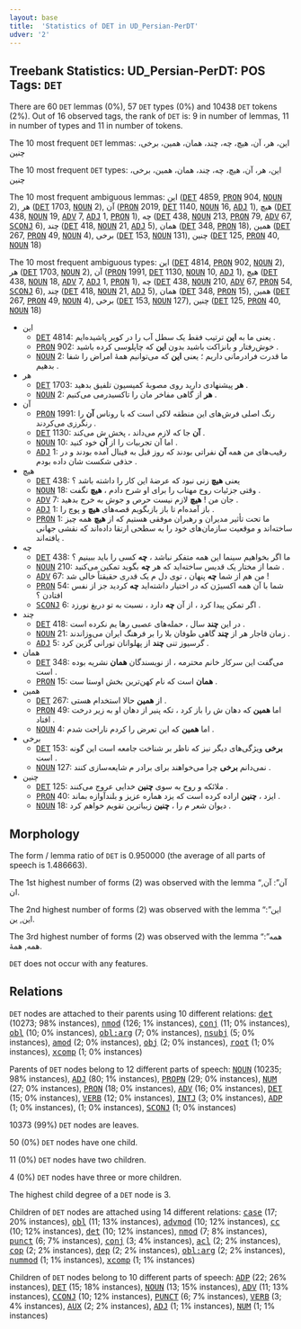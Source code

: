```yaml
---
layout: base
title:  'Statistics of DET in UD_Persian-PerDT'
udver: '2'
---
```


## Treebank Statistics: UD_Persian-PerDT: POS Tags: `DET`

There are 60 `DET` lemmas (0%), 57 `DET` types (0%) and 10438 `DET` tokens (2%).
Out of 16 observed tags, the rank of `DET` is: 9 in number of lemmas, 11 in number of types and 11 in number of tokens.

The 10 most frequent `DET` lemmas: این، هر، آن، هیچ، چه، چند، همان، همین، برخی، چنین

The 10 most frequent `DET` types:  این، هر، آن، هیچ، چه، چند، همان، همین، برخی، چنین

The 10 most frequent ambiguous lemmas: این (<tt><a href="fa_perdt-pos-DET.html">DET</a></tt> 4859, <tt><a href="fa_perdt-pos-PRON.html">PRON</a></tt> 904, <tt><a href="fa_perdt-pos-NOUN.html">NOUN</a></tt> 2), هر (<tt><a href="fa_perdt-pos-DET.html">DET</a></tt> 1703, <tt><a href="fa_perdt-pos-NOUN.html">NOUN</a></tt> 2), آن (<tt><a href="fa_perdt-pos-PRON.html">PRON</a></tt> 2019, <tt><a href="fa_perdt-pos-DET.html">DET</a></tt> 1140, <tt><a href="fa_perdt-pos-NOUN.html">NOUN</a></tt> 16, <tt><a href="fa_perdt-pos-ADJ.html">ADJ</a></tt> 1), هیچ (<tt><a href="fa_perdt-pos-DET.html">DET</a></tt> 438, <tt><a href="fa_perdt-pos-NOUN.html">NOUN</a></tt> 19, <tt><a href="fa_perdt-pos-ADV.html">ADV</a></tt> 7, <tt><a href="fa_perdt-pos-ADJ.html">ADJ</a></tt> 1, <tt><a href="fa_perdt-pos-PRON.html">PRON</a></tt> 1), چه (<tt><a href="fa_perdt-pos-DET.html">DET</a></tt> 438, <tt><a href="fa_perdt-pos-NOUN.html">NOUN</a></tt> 213, <tt><a href="fa_perdt-pos-PRON.html">PRON</a></tt> 79, <tt><a href="fa_perdt-pos-ADV.html">ADV</a></tt> 67, <tt><a href="fa_perdt-pos-SCONJ.html">SCONJ</a></tt> 6), چند (<tt><a href="fa_perdt-pos-DET.html">DET</a></tt> 418, <tt><a href="fa_perdt-pos-NOUN.html">NOUN</a></tt> 21, <tt><a href="fa_perdt-pos-ADJ.html">ADJ</a></tt> 5), همان (<tt><a href="fa_perdt-pos-DET.html">DET</a></tt> 348, <tt><a href="fa_perdt-pos-PRON.html">PRON</a></tt> 18), همین (<tt><a href="fa_perdt-pos-DET.html">DET</a></tt> 267, <tt><a href="fa_perdt-pos-PRON.html">PRON</a></tt> 49, <tt><a href="fa_perdt-pos-NOUN.html">NOUN</a></tt> 4), برخی (<tt><a href="fa_perdt-pos-DET.html">DET</a></tt> 153, <tt><a href="fa_perdt-pos-NOUN.html">NOUN</a></tt> 131), چنین (<tt><a href="fa_perdt-pos-DET.html">DET</a></tt> 125, <tt><a href="fa_perdt-pos-PRON.html">PRON</a></tt> 40, <tt><a href="fa_perdt-pos-NOUN.html">NOUN</a></tt> 18)

The 10 most frequent ambiguous types:  این (<tt><a href="fa_perdt-pos-DET.html">DET</a></tt> 4814, <tt><a href="fa_perdt-pos-PRON.html">PRON</a></tt> 902, <tt><a href="fa_perdt-pos-NOUN.html">NOUN</a></tt> 2), هر (<tt><a href="fa_perdt-pos-DET.html">DET</a></tt> 1703, <tt><a href="fa_perdt-pos-NOUN.html">NOUN</a></tt> 2), آن (<tt><a href="fa_perdt-pos-PRON.html">PRON</a></tt> 1991, <tt><a href="fa_perdt-pos-DET.html">DET</a></tt> 1130, <tt><a href="fa_perdt-pos-NOUN.html">NOUN</a></tt> 10, <tt><a href="fa_perdt-pos-ADJ.html">ADJ</a></tt> 1), هیچ (<tt><a href="fa_perdt-pos-DET.html">DET</a></tt> 438, <tt><a href="fa_perdt-pos-NOUN.html">NOUN</a></tt> 18, <tt><a href="fa_perdt-pos-ADV.html">ADV</a></tt> 7, <tt><a href="fa_perdt-pos-ADJ.html">ADJ</a></tt> 1, <tt><a href="fa_perdt-pos-PRON.html">PRON</a></tt> 1), چه (<tt><a href="fa_perdt-pos-DET.html">DET</a></tt> 438, <tt><a href="fa_perdt-pos-NOUN.html">NOUN</a></tt> 210, <tt><a href="fa_perdt-pos-ADV.html">ADV</a></tt> 67, <tt><a href="fa_perdt-pos-PRON.html">PRON</a></tt> 54, <tt><a href="fa_perdt-pos-SCONJ.html">SCONJ</a></tt> 6), چند (<tt><a href="fa_perdt-pos-DET.html">DET</a></tt> 418, <tt><a href="fa_perdt-pos-NOUN.html">NOUN</a></tt> 21, <tt><a href="fa_perdt-pos-ADJ.html">ADJ</a></tt> 5), همان (<tt><a href="fa_perdt-pos-DET.html">DET</a></tt> 348, <tt><a href="fa_perdt-pos-PRON.html">PRON</a></tt> 15), همین (<tt><a href="fa_perdt-pos-DET.html">DET</a></tt> 267, <tt><a href="fa_perdt-pos-PRON.html">PRON</a></tt> 49, <tt><a href="fa_perdt-pos-NOUN.html">NOUN</a></tt> 4), برخی (<tt><a href="fa_perdt-pos-DET.html">DET</a></tt> 153, <tt><a href="fa_perdt-pos-NOUN.html">NOUN</a></tt> 127), چنین (<tt><a href="fa_perdt-pos-DET.html">DET</a></tt> 125, <tt><a href="fa_perdt-pos-PRON.html">PRON</a></tt> 40, <tt><a href="fa_perdt-pos-NOUN.html">NOUN</a></tt> 18)


* این
  * <tt><a href="fa_perdt-pos-DET.html">DET</a></tt> 4814: یعنی ما به <b>این</b> ترتیب فقط یک سطل آب را در کویر پاشیده‌ایم .
  * <tt><a href="fa_perdt-pos-PRON.html">PRON</a></tt> 902: خوش‌رفتار و بانزاکت باشید بدون <b>این</b> که چاپلوسی کرده باشید .
  * <tt><a href="fa_perdt-pos-NOUN.html">NOUN</a></tt> 2: ما قدرت فرادرمانی داریم ؛ یعنی <b>این</b> که می‌توانیم همهٔ امراض را شفا بدهیم .
* هر
  * <tt><a href="fa_perdt-pos-DET.html">DET</a></tt> 1703: <b>هر</b> پیشنهادی دارید روی مصوبهٔ کمیسیون تلفیق بدهید .
  * <tt><a href="fa_perdt-pos-NOUN.html">NOUN</a></tt> 2: <b>هر</b> از گاهی مفاخر مان را تاکسیدرمی می‌کنیم .
* آن
  * <tt><a href="fa_perdt-pos-PRON.html">PRON</a></tt> 1991: رنگ اصلی فرش‌های این منطقه لاکی است که با روناس <b>آن</b> را رنگرزی می‌کردند .
  * <tt><a href="fa_perdt-pos-DET.html">DET</a></tt> 1130: <b>آن</b> جا که لازم می‌داند ، پخش ش می‌کند .
  * <tt><a href="fa_perdt-pos-NOUN.html">NOUN</a></tt> 10: اما آن تجربیات را از <b>آن</b> خود کنید .
  * <tt><a href="fa_perdt-pos-ADJ.html">ADJ</a></tt> 1: رقیب‌های من همه <b>آن</b> نفراتی بودند که روز قبل به فینال آمده بودند و در حذفی شکست شان داده بودم .
* هیچ
  * <tt><a href="fa_perdt-pos-DET.html">DET</a></tt> 438: یعنی <b>هیچ</b> زنی نبود که عرضهٔ این کار را داشته باشد ؟
  * <tt><a href="fa_perdt-pos-NOUN.html">NOUN</a></tt> 18: وقتی جزئیات روح مهتاب را برای او شرح دادم ، <b>هیچ</b> نگفت .
  * <tt><a href="fa_perdt-pos-ADV.html">ADV</a></tt> 7: جان من ! <b>هیچ</b> لازم نیست حرص و جوش به خرج بدهید .
  * <tt><a href="fa_perdt-pos-ADJ.html">ADJ</a></tt> 1: باز آمده‌ام تا باز بازبگویم قصه‌های <b>هیچ</b> و پوچ را .
  * <tt><a href="fa_perdt-pos-PRON.html">PRON</a></tt> 1: ما تحت تأثیر مدیران و رهبران موفقی هستیم که از <b>هیچ</b> همه چیز ساخته‌اند و موقعیت سازمان‌های خود را به سطحی ارتقا داده‌اند که نقشی جهانی یافته‌اند .
* چه
  * <tt><a href="fa_perdt-pos-DET.html">DET</a></tt> 438: ما اگر بخواهیم سینما این همه متفکر نباشد ، <b>چه</b> کسی را باید ببینیم ؟
  * <tt><a href="fa_perdt-pos-NOUN.html">NOUN</a></tt> 210: شما از مختار یک قدیس ساخته‌اید که هر <b>چه</b> بگوید تمکین می‌کنید .
  * <tt><a href="fa_perdt-pos-ADV.html">ADV</a></tt> 67: من هم از شما <b>چه</b> پنهان ، توی دل م یک قدری حقیقتاً خالی شد !
  * <tt><a href="fa_perdt-pos-PRON.html">PRON</a></tt> 54: شما با آن همه اکسیژن که در اختیار داشته‌اید <b>چه</b> کردید جز از نفس افتادن ؟
  * <tt><a href="fa_perdt-pos-SCONJ.html">SCONJ</a></tt> 6: اگر تمکن پیدا کرد ، از آن <b>چه</b> دارد ، نسبت به تو دریغ نورزد .
* چند
  * <tt><a href="fa_perdt-pos-DET.html">DET</a></tt> 418: در این <b>چند</b> سال ، حمله‌های عصبی رها یم نکرده است .
  * <tt><a href="fa_perdt-pos-NOUN.html">NOUN</a></tt> 21: زمان قاجار هر از <b>چند</b> گاهی طوفان بلا را بر فرهنگ ایران می‌وزاندند .
  * <tt><a href="fa_perdt-pos-ADJ.html">ADJ</a></tt> 5: گرسیوز تنی <b>چند</b> از پهلوانان تورانی گزین کرد .
* همان
  * <tt><a href="fa_perdt-pos-DET.html">DET</a></tt> 348: می‌گفت این سرکار خانم محترمه ، از نویسندگان <b>همان</b> نشریه بوده است .
  * <tt><a href="fa_perdt-pos-PRON.html">PRON</a></tt> 15: <b>همان</b> است که نام کهن‌ترین بخش اوستا ست .
* همین
  * <tt><a href="fa_perdt-pos-DET.html">DET</a></tt> 267: از <b>همین</b> حالا استخدام هستی .
  * <tt><a href="fa_perdt-pos-PRON.html">PRON</a></tt> 49: اما <b>همین</b> که دهان ش را باز کرد ، تکه پنیر از دهان او به زیر درخت افتاد .
  * <tt><a href="fa_perdt-pos-NOUN.html">NOUN</a></tt> 4: اما <b>همین</b> که این تعرض را کردم ناراحت شدم .
* برخی
  * <tt><a href="fa_perdt-pos-DET.html">DET</a></tt> 153: <b>برخی</b> ویژگی‌های دیگر نیز که ناظر بر شناخت جامعه است این گونه است .
  * <tt><a href="fa_perdt-pos-NOUN.html">NOUN</a></tt> 127: نمی‌دانم <b>برخی</b> چرا می‌خواهند برای برادر م شایعه‌سازی کنند .
* چنین
  * <tt><a href="fa_perdt-pos-DET.html">DET</a></tt> 125: ملائکه و روح به سوی <b>چنین</b> خدایی عروج می‌کنند .
  * <tt><a href="fa_perdt-pos-PRON.html">PRON</a></tt> 40: ایزد ، <b>چنین</b> اراده کرده است که یزد هماره عزیز و بلندآوازه بماند .
  * <tt><a href="fa_perdt-pos-NOUN.html">NOUN</a></tt> 18: دیوان شعر م را ، <b>چنین</b> زیباترین تقویم خواهم کرد .

## Morphology

The form / lemma ratio of `DET` is 0.950000 (the average of all parts of speech is 1.486663).

The 1st highest number of forms (2) was observed with the lemma “آن”: آن, ان.

The 2nd highest number of forms (2) was observed with the lemma “این”: این, ین.

The 3rd highest number of forms (2) was observed with the lemma “همه”: همه, همهٔ.

`DET` does not occur with any features.


## Relations

`DET` nodes are attached to their parents using 10 different relations: <tt><a href="fa_perdt-dep-det.html">det</a></tt> (10273; 98% instances), <tt><a href="fa_perdt-dep-nmod.html">nmod</a></tt> (126; 1% instances), <tt><a href="fa_perdt-dep-conj.html">conj</a></tt> (11; 0% instances), <tt><a href="fa_perdt-dep-obl.html">obl</a></tt> (10; 0% instances), <tt><a href="fa_perdt-dep-obl-arg.html">obl:arg</a></tt> (7; 0% instances), <tt><a href="fa_perdt-dep-nsubj.html">nsubj</a></tt> (5; 0% instances), <tt><a href="fa_perdt-dep-amod.html">amod</a></tt> (2; 0% instances), <tt><a href="fa_perdt-dep-obj.html">obj</a></tt> (2; 0% instances), <tt><a href="fa_perdt-dep-root.html">root</a></tt> (1; 0% instances), <tt><a href="fa_perdt-dep-xcomp.html">xcomp</a></tt> (1; 0% instances)

Parents of `DET` nodes belong to 12 different parts of speech: <tt><a href="fa_perdt-pos-NOUN.html">NOUN</a></tt> (10235; 98% instances), <tt><a href="fa_perdt-pos-ADJ.html">ADJ</a></tt> (80; 1% instances), <tt><a href="fa_perdt-pos-PROPN.html">PROPN</a></tt> (29; 0% instances), <tt><a href="fa_perdt-pos-NUM.html">NUM</a></tt> (27; 0% instances), <tt><a href="fa_perdt-pos-PRON.html">PRON</a></tt> (18; 0% instances), <tt><a href="fa_perdt-pos-ADV.html">ADV</a></tt> (16; 0% instances), <tt><a href="fa_perdt-pos-DET.html">DET</a></tt> (15; 0% instances), <tt><a href="fa_perdt-pos-VERB.html">VERB</a></tt> (12; 0% instances), <tt><a href="fa_perdt-pos-INTJ.html">INTJ</a></tt> (3; 0% instances), <tt><a href="fa_perdt-pos-ADP.html">ADP</a></tt> (1; 0% instances),  (1; 0% instances), <tt><a href="fa_perdt-pos-SCONJ.html">SCONJ</a></tt> (1; 0% instances)

10373 (99%) `DET` nodes are leaves.

50 (0%) `DET` nodes have one child.

11 (0%) `DET` nodes have two children.

4 (0%) `DET` nodes have three or more children.

The highest child degree of a `DET` node is 3.

Children of `DET` nodes are attached using 14 different relations: <tt><a href="fa_perdt-dep-case.html">case</a></tt> (17; 20% instances), <tt><a href="fa_perdt-dep-obl.html">obl</a></tt> (11; 13% instances), <tt><a href="fa_perdt-dep-advmod.html">advmod</a></tt> (10; 12% instances), <tt><a href="fa_perdt-dep-cc.html">cc</a></tt> (10; 12% instances), <tt><a href="fa_perdt-dep-det.html">det</a></tt> (10; 12% instances), <tt><a href="fa_perdt-dep-nmod.html">nmod</a></tt> (7; 8% instances), <tt><a href="fa_perdt-dep-punct.html">punct</a></tt> (6; 7% instances), <tt><a href="fa_perdt-dep-conj.html">conj</a></tt> (3; 4% instances), <tt><a href="fa_perdt-dep-acl.html">acl</a></tt> (2; 2% instances), <tt><a href="fa_perdt-dep-cop.html">cop</a></tt> (2; 2% instances), <tt><a href="fa_perdt-dep-dep.html">dep</a></tt> (2; 2% instances), <tt><a href="fa_perdt-dep-obl-arg.html">obl:arg</a></tt> (2; 2% instances), <tt><a href="fa_perdt-dep-nummod.html">nummod</a></tt> (1; 1% instances), <tt><a href="fa_perdt-dep-xcomp.html">xcomp</a></tt> (1; 1% instances)

Children of `DET` nodes belong to 10 different parts of speech: <tt><a href="fa_perdt-pos-ADP.html">ADP</a></tt> (22; 26% instances), <tt><a href="fa_perdt-pos-DET.html">DET</a></tt> (15; 18% instances), <tt><a href="fa_perdt-pos-NOUN.html">NOUN</a></tt> (13; 15% instances), <tt><a href="fa_perdt-pos-ADV.html">ADV</a></tt> (11; 13% instances), <tt><a href="fa_perdt-pos-CCONJ.html">CCONJ</a></tt> (10; 12% instances), <tt><a href="fa_perdt-pos-PUNCT.html">PUNCT</a></tt> (6; 7% instances), <tt><a href="fa_perdt-pos-VERB.html">VERB</a></tt> (3; 4% instances), <tt><a href="fa_perdt-pos-AUX.html">AUX</a></tt> (2; 2% instances), <tt><a href="fa_perdt-pos-ADJ.html">ADJ</a></tt> (1; 1% instances), <tt><a href="fa_perdt-pos-NUM.html">NUM</a></tt> (1; 1% instances)

